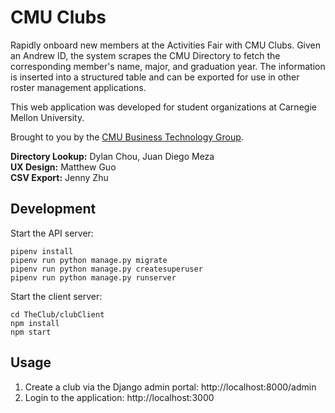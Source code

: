 # CMU Clubs
Rapidly onboard new members at the Activities Fair with CMU Clubs. Given an Andrew ID, the system scrapes the CMU Directory to fetch the corresponding member's name, major, and graduation year. The information is inserted into a structured table and can be exported for use in other roster management applications.

This web application was developed for student organizations at Carnegie Mellon University.

Brought to you by the [CMU Business Technology Group](https://cmubtg.com).

<b>Directory Lookup:</b> Dylan Chou, Juan Diego Meza  
<b>UX Design:</b> Matthew Guo  
<b>CSV Export:</b> Jenny Zhu  

## Development
Start the API server:
```
pipenv install
pipenv run python manage.py migrate
pipenv run python manage.py createsuperuser
pipenv run python manage.py runserver
```

Start the client server:
```
cd TheClub/clubClient
npm install
npm start
```

## Usage
1) Create a club via the Django admin portal: http://localhost:8000/admin
2) Login to the application: http://localhost:3000
